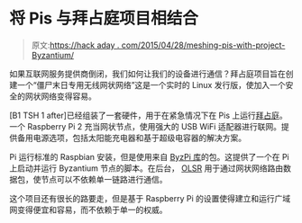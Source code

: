 # 将 Pis 与拜占庭项目相结合

> 原文:[https://hack aday . com/2015/04/28/meshing-pis-with-project-Byzantium/](https://hackaday.com/2015/04/28/meshing-pis-with-project-byzantium/)

如果互联网服务提供商倒闭，我们如何让我们的设备进行通信？拜占庭项目旨在创建一个“僵尸末日专用无线网状网络”这是一个实时的 Linux 发行版，使加入一个安全的网状网络变得容易。

[B1 TSH 1 after]已经组装了一套硬件，用于在紧急情况下在 Pis 上运行[拜占庭](http://b1tsh1fter.blogspot.ca/2015/04/scalable-mesh-network-wifi-1.html)。一个 Raspberry Pi 2 充当网状节点，使用强大的 USB WiFi 适配器进行联网。提供备用电源选项，包括太阳能充电器和基于超级电容器的解决方案。

Pi 运行标准的 Raspbian 安装，但是使用来自 [ByzPi 库](https://github.com/Byzantium/ByzPi)的包。这提供了一个在 Pi 上启动并运行 Byzantium 节点的脚本。在后台， [OLSR](http://www.olsr.org/mediawiki/index.php/Main_Page) 用于通过网状网络路由数据包，使节点可以不依赖单一链路进行通信。

这个项目还有很长的路要走，但是基于 Raspberry Pi 的设置使得建立和运行广域网变得便宜和容易，而不依赖于单一的权威。
